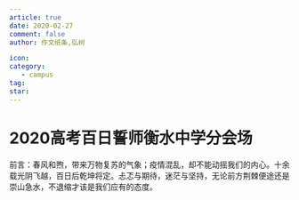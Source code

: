 ```yaml
---
article: true
date: 2020-02-27
comment: false
author: 作文纸条,弘树 

icon:
category:
   - campus
tag:
star:
---
```


# 2020高考百日誓师衡水中学分会场

前言：春风和煦，带来万物复苏的气象；疫情混乱，却不能动摇我们的内心。十余载光阴飞越，百日后乾坤将定。忐忑与期待，迷茫与坚持，无论前方荆棘便途还是崇山急水，不退缩才该是我们应有的态度。

<!-- more -->

<iframe
  :src="$withBase('static-html/2020gaokao.html')"
  width="100%"
  height="100"
  frameborder="0"
  scrolling="No"
  leftmargin="0"
  topmargin="0"
/>

你忘了吗，你已经毕业了......

时间稍纵即逝，恍惚之间我们已临百日誓师之时，出征号已然擂响，每个人都要身临战场，鲜红的终点在前方真真切切，成功从来没有如此贴近我们年轻的生命，在未来的一百天里，受太阳之光华，乘春风之快。

百日已至，我要学会主动出击，集中一点登峰造极，而不再被动接受命运的戏弄。

百日已至，我要做到克己潜沉，以绝对的定力去查漏补缺，静候高考临场的极致绽放。

橘子洲头，已然一番百舸争流，敢问衡中的战友们：可敢到中流击水，浪遏飞舟？ 

 指点江山，激扬文字。我们怀着对未来的美好憧憬，载着家人与老师的殷殷期盼，坚定地迈向高考的征途；

今天我们在这里，郑重地接下高考赫然醒目的战书，准备奔赴沙场；今天我们在这里，吹响一百天决战冲锋的号角。我们坚信，正是在这里，新的辉煌将张开腾飞的翅膀。 　

蓦然回首，十二年寒窗苦读，四千三百多个日日夜夜，铸就了我们必胜的信念与坚不可摧的意志。书海的沉浮已不再让我们动容，风雨的磨砺只会让我们愈挫愈勇，我们的目光从来没有像今天这般坚定执着，我们的思想从来没有像现在这般成熟饱满，我们的心灵从来没有如此激荡燃烧。 　

100天改变一生的命运，100天事关一生的幸福，100天让生命不再平凡。亲爱的同学们，我们一生中有几个100天能有如此巨大的价值和深远的意义呢？我们的努力就是我们的希望，我们的勤奋就是我们的资本，我们的明天就叫做成功！

 同志们，冲锋的号角在耳边响彻，波澜壮阔的画卷已经尽情铺展。永不言败的信念，可以让脚步更加坚定；踏实勤奋的学习，可以让进步更加显著；务实严谨的作风，可以让道路在脚下延伸。奋斗一百天，智慧与梦想就能在六月尽情绽放；奋斗一百天，汗水与泪水就能在六月结晶闪光。

## 1.目标与行动共存

你想仰望星空，具备“鹰隼试翼，风尘吸张”般的壮阔，必须拥有“锲而不舍，金石可镂”的境界。你要知道你想要什么，保持着百分百的专注，笃定你相信的，付诸你的行动，竖起你的旗帜，勇敢地走向属于你自己的远方。

## 2.勇敢地面对自己前方的路

胆怯的人当不了命运的捕手。高三这段征程上我们遇到过许多困难，前方也肯定不少挫折，但是真正的勇敢者才能达到最后的终点，书写出最精彩的高三人的故事。记住，只有懦弱的人，才是绝对的失败者。

## 3.坚持到自己无能为力

伏尔泰曾言，伟大的事业需要始终不渝的精神。或许，你会因为每日成堆的卷子而感到枯燥无味，或许，你会因为成绩的低迷而迷茫无措。但请你相信，不到最后一切不成定局，坚持去做自己应当做的，给自己的梦想一个机会，哪怕最后遍体鳞伤，那段坚持的岁月仍然是自己生命中耀眼的星光。

## 4.做自律的衡中人

 家中的生活或许带来了安逸，超长疫期可能给你带来了灵魂的萎靡，但是知道，我们是高三人，不应在最好的年华选择安逸。但是，什么时候改变都从来不晚，从现在做起，用自己的意志约束自己的行动，用自己的自律成就自己的前方的道路。

## 5.行动成就青春，奋斗成就未来

从这里开始，这里是我们起飞的地方；从今天开始，今天我是不一样的自己；从这一刻开始，用自己的热血去追逐自己的梦想，用行动成就自己的青春，用奋斗去迎接自己最美好的未来！

有志者，事竟成，破釜沉舟，百二秦关终属楚；苦心人，天不负，卧薪尝胆，三千越甲可吞吴。让我们从这里开始，为梦想发起最后的冲刺。二零高考，衡中必胜！二零高考，我们必胜！

同学们：十年一剑，大战在即。寒窗数载，只在朝夕。莘莘学子，任重道远。百日在即，难道还要继续故作潇洒来掩饰你正在虚耗人生么？不，时间紧迫，已经没有什么可以让我们继续挥霍了。对此，我发出以下倡议。

第一：距离高考百天注意健康问题，疫病时期做好防护，身体是革命的本钱。

第二：有坚定的目标，有实际的行动。高考是一场公平无声的战役，百天里的坚定信念与实际行动都会为高考奠基。让坚定的信念来点亮每一天，让实际的行动来积淀每一天。

第三：有面对挫折的勇敢，有永不言弃的坚持。高考是艰苦的一战，我们十年的寒窗苦读，我们一百天的竭力冲刺。即使处境怎样恶劣，我们都不能轻言放弃。面对高考，我们应该始终抱有希望，永远奋战到高考结束的最后一刻。也许你会因为学习而身心俱疲但是不要放弃，不要敷衍，永不言弃，瀑布便是河流绝境中的爆发。

第四：用严明的规范保持成功之路的平坦。战斗力再强的军队，如果乱作一团，那么他也会难逃被歼灭的结局。每个人都应成为保持秩序的践行者。为自己，为他人创造考前最佳环境。

最后，用一句歌词来共勉：我不怕千万人阻挡，只怕自己投降。我和我最后的倔强，握紧双手绝不退让，就这一次，为自己疯狂。

百天的号角已经吹响，决战已经距离我们越来越近，已是枪炮上膛，箭在弦上，我们必须登场。高考没有退路，有退路，是绝路。二零年，对于国家和个人都是特殊的一年，国家面临着战“疫”的考验；而我们，则面对真正不能重来的高考，因此，不能退缩，只有一鼓作气，直捣黄龙！

面对最后的百天，我发出如下倡议：

不畏惧高考，不能左顾右盼、瞻前顾后、畏首畏尾，而要直面难题的挑战，少一道难题，就多一分可能；不欺骗自己，不会就是不会，高考前再大的辉煌都是尘埃；不自惭形秽，微光虽弱，仍能光亮黑暗，要相信自己，高考铃响之前，一切不成定局。要克服困难，历经烈火淬炼，方见自我之坚毅；要对胜利充满渴望，即使只有一线希望，也要牢牢抓住。

各位战友，我们虽只有百天光阴可并肩，然而机会无限，可能无限。梦想还未实现，就要枯萎了吗？热血还未燃烧，就要冰冷了吗？少年还未辉煌，就要暮年了吗？不！我们在这方圆之间，十二年苦读未曾放弃；我们在那云海之下，十二年冷夜仰望希望，可不是为了失败。我们风雨兼程，途经日暮不赏，就是为了那天得来凯旋。战友们，弘扬衡中卓越精神，展现衡中一流斗志，加油吧，至少到老仍有青春可以回忆，至少多年之后，我们仍然有热泪盈眶的能力。

## 宣誓

日月交替三年来

谁还记得校园中

操场上留下我们多少拼搏的汗水

候操时多少个书声琅琅的凌晨

教室里多少个奋笔疾书的夜晚

考砸时又有多少个心痛落泪的瞬间

大战即将来到

今天20年2月28日

距离高考最后100天

或许我们会焦虑、害怕、迷惘……

但是请相信

我们会抱团取暖拼尽全力奋勇向前

我们要为青春留下一段美好的回忆，不留遗憾。在此，我倡议：

一、坚持到底，永不言弃


通往梦想大学的路是用我们的脚步一步步丈量出来的，是用我们的汗水一滴滴浇灌出来的，是用我们的试卷一张纸堆积出来的，是用我们的意志一点点拼搏出来的，最后100天，我们永不言弃。

二、坚定信心，永不言败

奋战高考，青春无悔，十年磨一剑，实力今朝现，无论经历多少磨砺，多少挫折，我们始终信心十足，斗志昂扬，披荆斩棘，奋勇前行，永不言败。

三、永存感恩、感谢、感激的心

祖国上下，万众一心，抗击新冠，复工增产；白衣天使，不忘初心，前线搏击，救死扶伤。我们学校提供不掉线的课堂，我们的老师孜孜不倦，我们的父母含辛茹苦，我们的对手在奋勇直追，我们自己也在披星戴月。感恩、感谢，让我们告诉老师、爸妈，我们会用我们的行动回报您们。

勇士们，用我们手中的笔，心中的梦，化作利剑，化作勇气，斩断一切前进道路上的荆棘，开辟属于我们的天地。20高考，衡中必胜，我们必胜。

春雷隆隆，万物新生。莘莘学子，壮志豪情。

十年寒窗，百日征程。时不待我，分秒必争。

心驰北海，志存华宫。书山筑路，鹰隼翔空。

任重道远，荆棘丛生。迎难而上，搏浪长风。

吾拳紧握，誓在必赢。吾辈英雄，言出必行。

文武英才，奋发为雄。二零高考，我必成功。

成败是非本无定，王侯将相宁有种。卧薪尝胆搏百日，傲视群英我称雄。

<audio controls src="http://hssvr01.oss-cn-zhangjiakou.aliyuncs.com/hongshu/file/2020/02/Tommee-Profitt-_-Jung-Youth-_-Fleurie-In-the-End.mp3" autoplay loop></audio>

